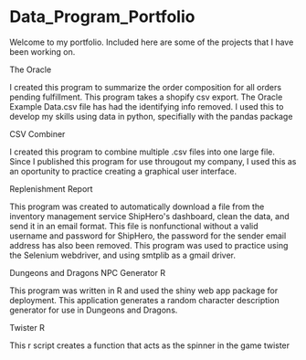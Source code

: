 # Data_Program_Portfolio
Welcome to my portfolio. Included here are some of the projects that I have been working on.

The Oracle

I created this program to summarize the order composition for all orders pending fulfillment. This program takes a shopify csv export. The Oracle Example Data.csv file has had the identifying info removed. I used this to develop my skills using data in python, specifially with the pandas package 

CSV Combiner

I created this program to combine multiple .csv files into one large file. Since I published this program for use througout my company, I used this as an oportunity to practice creating a graphical user interface.

Replenishment Report

This program was created to automatically download a file from the inventory management service ShipHero's dashboard, clean the data, and send it in an email format. This file is nonfunctional without a valid username and password for ShipHero, the password for the sender email address has also been removed. This program was used to practice using the Selenium webdriver, and using smtplib as a gmail driver.

Dungeons and Dragons NPC Generator R

This program was written in R and used the shiny web app package for deployment. This application generates a random character description generator for use in Dungeons and Dragons.

Twister R

This r script creates a function that acts as the spinner in the game twister

